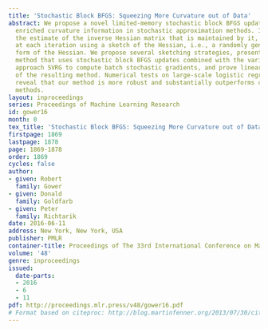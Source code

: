 ```yaml
---
title: 'Stochastic Block BFGS: Squeezing More Curvature out of Data'
abstract: We propose a novel limited-memory stochastic block BFGS update for incorporating
  enriched curvature information in stochastic approximation methods. In our method,
  the estimate of the inverse Hessian matrix that is maintained by it, is updated
  at each iteration using a sketch of the Hessian, i.e., a randomly generated compressed
  form of the Hessian. We propose several sketching strategies, present a new quasi-Newton
  method that uses stochastic block BFGS updates combined with the variance reduction
  approach SVRG to compute batch stochastic gradients, and prove linear convergence
  of the resulting method. Numerical tests on large-scale logistic regression problems
  reveal that our method is more robust and substantially outperforms current state-of-the-art
  methods.
layout: inproceedings
series: Proceedings of Machine Learning Research
id: gower16
month: 0
tex_title: 'Stochastic Block BFGS: Squeezing More Curvature out of Data'
firstpage: 1869
lastpage: 1878
page: 1869-1878
order: 1869
cycles: false
author:
- given: Robert
  family: Gower
- given: Donald
  family: Goldfarb
- given: Peter
  family: Richtarik
date: 2016-06-11
address: New York, New York, USA
publisher: PMLR
container-title: Proceedings of The 33rd International Conference on Machine Learning
volume: '48'
genre: inproceedings
issued:
  date-parts:
  - 2016
  - 6
  - 11
pdf: http://proceedings.mlr.press/v48/gower16.pdf
# Format based on citeproc: http://blog.martinfenner.org/2013/07/30/citeproc-yaml-for-bibliographies/
---
```

